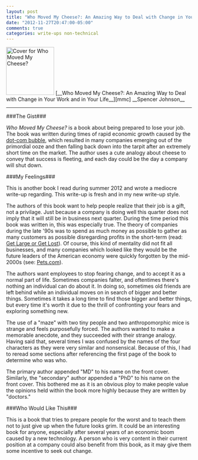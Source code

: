 ```yaml
---
layout: post
title: "Who Moved My Cheese?: An Amazing Way to Deal with Change in Your Work and in Your Life"
date: "2012-11-27T20:47:00-05:00"
comments: true
categories: write-ups non-technical
---
```


<img src="http://dontstepinthepoop.com/wp-content/uploads/2010/01/cheese.jpg" style="border: 0" width="130px" title="Who Moved My Cheese?" alt="Cover for Who Moved My Cheese?" />  
[__Who Moved My Cheese?: An Amazing Way to Deal with Change in Your Work and in Your Life__][mmc]  
__Spencer Johnson__

[mmc]: http://www.amazon.com/gp/product/0399144463/ref=as_li_ss_tl?ie=UTF8&camp=1789&creative=390957&creativeASIN=0399144463&linkCode=as2&tag=larpriandthee-20

------

###The Gist###

_Who Moved My Cheese?_ is a book about being prepared to lose your job. The book was written during times of rapid economic growth caused by the [dot-com bubble][dcb], which resulted in many companies emerging out of the primordial ooze and then falling back down into the tarpit after an extremely short time on the market. The author uses a cute analogy about cheese to convey that success is fleeting, and each day could be the day a company will shut down.

[dcb]: http://en.wikipedia.org/wiki/Dot-com_boom

###My Feelings###

This is another book I read during summer 2012 and wrote a mediocre write-up regarding. This write-up is fresh and in my new write-up style.

The authors of this book want to help people realize that their job is a gift, not a privilage. Just because a company is doing well this quarter does not imply that it will still be in business next quarter. During the time period this book was written in, this was especially true. The theory of companies during the late '90s was to spend as much money as possible to gather as many customers as possible disregarding profits in the short-term (read: [Get Large or Get Lost][glgl]). Of course, this kind of mentality did not fit all businesses, and many companies which looked like they would be the future leaders of the American economy were quickly forgotten by the mid-2000s (see: [Pets.com][pets]).

[glgl]: http://www.paulgraham.com/start.html
[pets]: http://en.wikipedia.org/wiki/Pets.com

The authors want employees to stop fearing change, and to accept it as a normal part of life. Sometimes companies falter, and oftentimes there's nothing an individual can do about it. In doing so, sometimes old friends are left behind while an individual moves on in search of bigger and better things. Sometimes it takes a long time to find those bigger and better things, but every time it's worth it due to the thrill of confronting your fears and exploring something new.

The use of a "maze" with two tiny people and two anthropomorphic mice is strange and feels purposefully forced. The authors wanted to make a memorable anecdote, and they succeeded with their strange analogy. Having said that, several times I was confused by the names of the four characters as they were very similar and nonsensical. Because of this, I had to reread some sections after referencing the first page of the book to determine who was who.

The primary author appended "MD" to his name on the front cover. Similarly, the "secondary" author appended a "PhD" to his name on the front cover. This bothered me as it is an obvious ploy to make people value the opinions held within the book more highly because they are written by "doctors."

###Who Would Like This###

This is a book that tries to prepare people for the worst and to teach them not to just give up when the future looks grim. It could be an interesting book for anyone, especially after several years of an economic boom caused by a new technology. A person who is very content in their current position at a company could also benefit from this book, as it may give them some incentive to seek out change.
